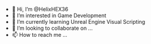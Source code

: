 - 👋 Hi, I’m @HelixHEX36
- 👀 I’m interested in Game Development
- 🌱 I’m currently learning Unreal Engine Visual Scripting
- 💞️ I’m looking to collaborate on ...
- 📫 How to reach me ...

<!---
HelixHEX36/HelixHEX36 is a ✨ special ✨ repository because its `README.md` (this file) appears on your GitHub profile.
You can click the Preview link to take a look at your changes.
--->
